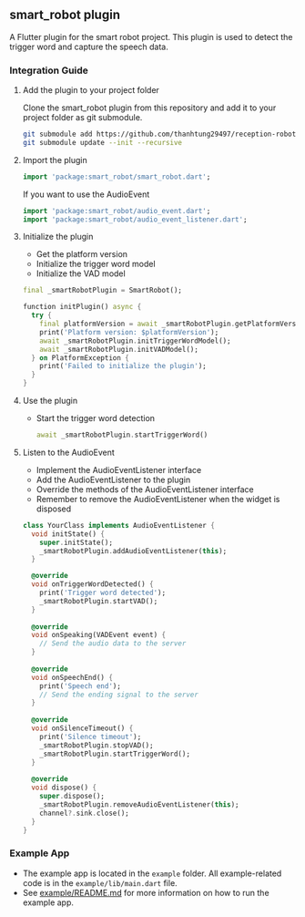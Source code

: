 ## smart_robot plugin

A Flutter plugin for the smart robot project. This plugin is used to detect the trigger word and capture the speech data.

### Integration Guide

1. Add the plugin to your project folder

    Clone the smart_robot plugin from this repository and add it to your project folder as git submodule.
    ```bash
    git submodule add https://github.com/thanhtung29497/reception-robot-sdk.git
    git submodule update --init --recursive
    ```

2. Import the plugin
    ```dart
    import 'package:smart_robot/smart_robot.dart';
    ```

   If you want to use the AudioEvent
    ```dart
    import 'package:smart_robot/audio_event.dart';
    import 'package:smart_robot/audio_event_listener.dart';
    ```

3. Initialize the plugin
    - Get the platform version
    - Initialize the trigger word model
    - Initialize the VAD model

    ```dart
    final _smartRobotPlugin = SmartRobot();
    
    function initPlugin() async {
      try {
        final platformVersion = await _smartRobotPlugin.getPlatformVersion();
        print('Platform version: $platformVersion');
        await _smartRobotPlugin.initTriggerWordModel();
        await _smartRobotPlugin.initVADModel();
      } on PlatformException {
        print('Failed to initialize the plugin');
      }
    }
    ```

4. Use the plugin
    - Start the trigger word detection
        ```dart
        await _smartRobotPlugin.startTriggerWord()
        ```

5. Listen to the AudioEvent
    - Implement the AudioEventListener interface
    - Add the AudioEventListener to the plugin
    - Override the methods of the AudioEventListener interface
    - Remember to remove the AudioEventListener when the widget is disposed

    ```dart
    class YourClass implements AudioEventListener {
      void initState() {
        super.initState();
        _smartRobotPlugin.addAudioEventListener(this);
      }
    
      @override
      void onTriggerWordDetected() {
        print('Trigger word detected');
        _smartRobotPlugin.startVAD();
      }
      
      @override
      void onSpeaking(VADEvent event) {
        // Send the audio data to the server
      }
      
      @override
      void onSpeechEnd() {
        print('Speech end');
        // Send the ending signal to the server
      }
      
      @override
      void onSilenceTimeout() {
        print('Silence timeout');
        _smartRobotPlugin.stopVAD();
        _smartRobotPlugin.startTriggerWord();
      }
      
      @override
      void dispose() {
        super.dispose();
        _smartRobotPlugin.removeAudioEventListener(this);
        channel?.sink.close();
      }
    }
    ```

### Example App
- The example app is located in the `example` folder. All example-related code is in the `example/lib/main.dart` file.
- See [example/README.md](example/README.md) for more information on how to run the example app.





